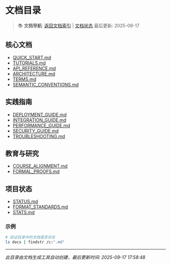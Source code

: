 ﻿# 文档目录

> 📚 **文档导航**: [返回文档索引](INDEX.md) | [文档状态](STATUS.md)
> 最后更新: 2025-09-17

## 核心文档

- [QUICK_START.md](QUICK_START.md)
- [TUTORIALS.md](TUTORIALS.md)
- [API_REFERENCE.md](API_REFERENCE.md)
- [ARCHITECTURE.md](ARCHITECTURE.md)
- [TERMS.md](TERMS.md)
- [SEMANTIC_CONVENTIONS.md](SEMANTIC_CONVENTIONS.md)

## 实践指南

- [DEPLOYMENT_GUIDE.md](DEPLOYMENT_GUIDE.md)
- [INTEGRATION_GUIDE.md](INTEGRATION_GUIDE.md)
- [PERFORMANCE_GUIDE.md](PERFORMANCE_GUIDE.md)
- [SECURITY_GUIDE.md](SECURITY_GUIDE.md)
- [TROUBLESHOOTING.md](TROUBLESHOOTING.md)

## 教育与研究

- [COURSE_ALIGNMENT.md](COURSE_ALIGNMENT.md)
- [FORMAL_PROOFS.md](FORMAL_PROOFS.md)

## 项目状态

- [STATUS.md](STATUS.md)
- [FORMAT_STANDARDS.md](FORMAT_STANDARDS.md)
- [STATS.md](STATS.md)

### 示例

```bash
# 验证目录中的文档是否存在
ls docs | findstr /c:".md"
```

---

*此目录由文档生成工具自动创建，最后更新时间: 2025-09-17 17:58:48*